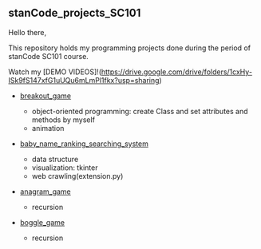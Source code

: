 ## stanCode_projects_SC101

Hello there,

This repository holds my programming projects done during the period of stanCode SC101 course.

Watch my [DEMO VIDEOS]!(https://drive.google.com/drive/folders/1cxHy-ISk9fS147xfG1uUQu6mLmPl1fkx?usp=sharing)


* [breakout_game](https://github.com/nano19595/stanCode_projects_SC101/tree/main/stanCode_projects_SC101/breakout_game)
  * object-oriented programming: create Class and set attributes and methods by myself 
  * animation

* [baby_name_ranking_searching_system](https://github.com/nano19595/stanCode_projects_SC101/tree/main/stanCode_projects_SC101/baby_name_ranking_searching_system)
  * data structure 
  * visualization: tkinter
  * web crawling(extension.py)

* [anagram_game](https://github.com/nano19595/stanCode_projects_SC101/tree/main/stanCode_projects_SC101/anagram_game)
  * recursion

* [boggle_game](https://github.com/nano19595/stanCode_projects_SC101/tree/main/stanCode_projects_SC101/boggle_game)
  * recursion
